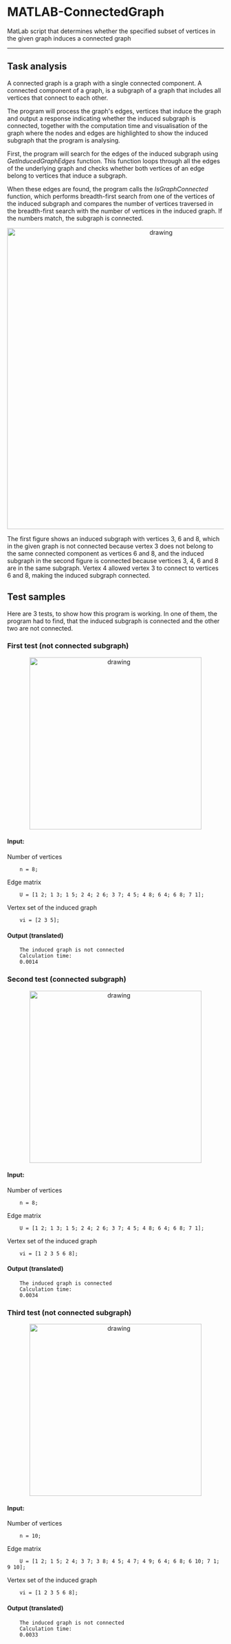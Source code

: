 # MATLAB-ConnectedGraph
MatLab script that determines whether the specified subset of vertices in the given graph induces a connected graph

---

## Task analysis

A connected graph is a graph with a single connected component. A connected component of a graph, is a subgraph of a graph that includes all vertices that connect to each other.

The program will process the graph's edges, vertices that induce the graph and output a response indicating whether the induced subgraph is connected, together with the computation time and visualisation of the graph where the nodes and edges are highlighted to show the induced subgraph that the program is analysing.

First, the program will search for the edges of the induced subgraph using <i>GetInducedGraphEdges</i> function. This function loops through all the edges of the underlying graph and checks whether both vertices of an edge belong to vertices that induce a subgraph. 

When these edges are found, the program calls the <i>IsGraphConnected</i> function, which performs breadth-first search from one of the vertices of the induced subgraph and compares the number of vertices traversed in the breadth-first search with the number of vertices in the induced graph. If the numbers match, the subgraph is connected.

<p align="center">
  <img src="https://github.com/devJUKI/MATLAB-ConnectedGraph/blob/main/img1.png" alt="drawing" width="700"/>
</p>
  
The first figure shows an induced subgraph with vertices 3, 6 and 8, which in the given graph is not connected because vertex 3 does not belong to the same connected component as vertices 6 and 8, and the induced subgraph in the second figure is connected because vertices 3, 4, 6 and 8 are in the same subgraph. Vertex 4 allowed vertex 3 to connect to vertices 6 and 8, making the induced subgraph connected.

## Test samples

Here are 3 tests, to show how this program is working. In one of them, the program had to find, that the induced subgraph is connected and the other two are not connected.

### First test (not connected subgraph)

<p align="center">
  <img src="https://github.com/devJUKI/MATLAB-ConnectedGraph/blob/main/img2.png" alt="drawing" width="400"/>
</p>

#### Input:

Number of vertices

        n = 8;

Edge matrix

        U = [1 2; 1 3; 1 5; 2 4; 2 6; 3 7; 4 5; 4 8; 6 4; 6 8; 7 1];

Vertex set of the induced graph

        vi = [2 3 5];

#### Output (translated)

        The induced graph is not connected
        Calculation time:
        0.0014
        
### Second test (connected subgraph)

<p align="center">
  <img src="https://github.com/devJUKI/MATLAB-ConnectedGraph/blob/main/img3.png" alt="drawing" width="400"/>
</p>

#### Input:

Number of vertices

        n = 8;

Edge matrix

        U = [1 2; 1 3; 1 5; 2 4; 2 6; 3 7; 4 5; 4 8; 6 4; 6 8; 7 1];

Vertex set of the induced graph

        vi = [1 2 3 5 6 8];

#### Output (translated)

        The induced graph is connected
        Calculation time:
        0.0034

### Third test (not connected subgraph)

<p align="center">
  <img src="https://github.com/devJUKI/MATLAB-ConnectedGraph/blob/main/img4.png" alt="drawing" width="400"/>
</p>

#### Input:

Number of vertices

        n = 10;

Edge matrix

        U = [1 2; 1 5; 2 4; 3 7; 3 8; 4 5; 4 7; 4 9; 6 4; 6 8; 6 10; 7 1; 9 10];

Vertex set of the induced graph

        vi = [1 2 3 5 6 8];

#### Output (translated)

        The induced graph is not connected
        Calculation time:
        0.0033
